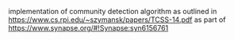 implementation of community detection algorithm as outlined in https://www.cs.rpi.edu/~szymansk/papers/TCSS-14.pdf
as part of https://www.synapse.org/#!Synapse:syn6156761
